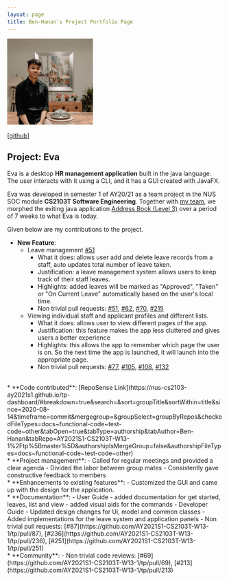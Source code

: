 ```yaml
---
layout: page
title: Ben-Hanan's Project Portfolio Page
---
```

<img src="../images/ben-hanan.png" width="200px">

[[github](http://github.com/Ben-Hanan)]

## Project: Eva

Eva is a desktop **HR management application** built in the java language. 
The user interacts with it using a CLI, and it has a GUI created with JavaFX.

Eva was developed in semester 1 of AY20/21 as a team project in the NUS SOC module **CS2103T Software Engineering**.
Together with [my team](https://ay2021s1-cs2103t-w13-1.github.io/tp/AboutUs.html), we morphed the exiting java application
[Address Book (Level 3)](https://se-education.org/addressbook-level3/) over a period of 7 weeks to what Eva is today.

Given below are my contributions to the project.

* **New Feature**:
    - Leave management [#51](https://github.com/AY2021S1-CS2103T-W13-1/tp/pull/51)
        - What it does: allows user add and delete leave records from a staff, auto updates total number of leave taken.
        - Justification: a leave management system allows users to keep track of their staff leaves.
        - Highlights: added leaves will be marked as "Approved", "Taken" or "On Current Leave" automatically based on the user's local time.
        - Non trivial pull requests: [#51](https://github.com/AY2021S1-CS2103T-W13-1/tp/pull/51), [#62](https://github.com/AY2021S1-CS2103T-W13-1/tp/pull/62), [#70](https://github.com/AY2021S1-CS2103T-W13-1/tp/pull/70), [#215](https://github.com/AY2021S1-CS2103T-W13-1/tp/pull/215)
    - Viewing individual staff and applicant profiles and different lists.
        - What it does: allows user to view different pages of the app.
        - Justification: this feature makes the app less cluttered and gives users a better experience
        - Highlights: this allows the app to remember which page the user is on. So the next time the app is launched, it will launch into the appropriate page.
        - Non trivial pull requests: [#77](https://github.com/AY2021S1-CS2103T-W13-1/tp/pull/77), [#105](https://github.com/AY2021S1-CS2103T-W13-1/tp/pull/105), [#108](https://github.com/AY2021S1-CS2103T-W13-1/tp/pull/108), [#132](https://github.com/AY2021S1-CS2103T-W13-1/tp/pull/132)
<br>
* **Code contributed**: 
[RepoSense Link](https://nus-cs2103-ay2021s1.github.io/tp-dashboard/#breakdown=true&search=&sort=groupTitle&sortWithin=title&since=2020-08-14&timeframe=commit&mergegroup=&groupSelect=groupByRepos&checkedFileTypes=docs~functional-code~test-code~other&tabOpen=true&tabType=authorship&tabAuthor=Ben-Hanan&tabRepo=AY2021S1-CS2103T-W13-1%2Ftp%5Bmaster%5D&authorshipIsMergeGroup=false&authorshipFileTypes=docs~functional-code~test-code~other)
<br>
* **Project management**:
    - Called for regular meetings and provided a clear agenda
    - Divided the labor between group mates
    - Consistently gave constructive feedback to members
<br>
* **Enhancements to existing features**:
    - Customized the GUI and came up with the design for the application.
<br>
* **Documentation**:
    - User Guide
        - added documentation for get started, leaves, list and view
        - added visual aids for the commands
    - Developer Guide
        - Updated design changes for Ui, model and common classes
        - Added implementations for the leave system and application panels
    - Non trivial pull requests: [#87](https://github.com/AY2021S1-CS2103T-W13-1/tp/pull/87), [#236](https://github.com/AY2021S1-CS2103T-W13-1/tp/pull/236), [#251](https://github.com/AY2021S1-CS2103T-W13-1/tp/pull/251)
<br>
* **Community**:
    - Non trivial code reviews: [#69](https://github.com/AY2021S1-CS2103T-W13-1/tp/pull/69), [#213](https://github.com/AY2021S1-CS2103T-W13-1/tp/pull/213)
